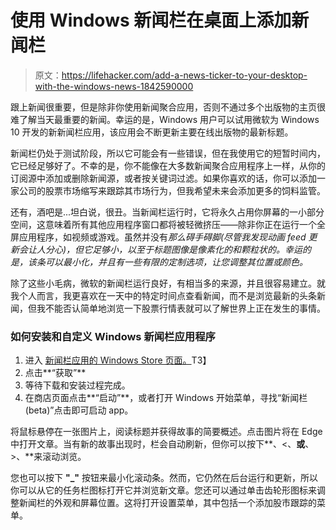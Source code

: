 # 使用 Windows 新闻栏在桌面上添加新闻栏

> 原文：<https://lifehacker.com/add-a-news-ticker-to-your-desktop-with-the-windows-news-1842590000>

跟上新闻很重要，但是除非你使用新闻聚合应用，否则不通过多个出版物的主页很难了解当天最重要的新闻。幸运的是，Windows 用户可以试用微软为 Windows 10 开发的新新闻栏应用，该应用会不断更新主要在线出版物的最新标题。



新闻栏仍处于测试阶段，所以它可能会有一些错误，但在我使用它的短暂时间内，它已经足够好了。不幸的是，你不能像在大多数新闻聚合应用程序上一样，从你的订阅源中添加或删除新闻源，或者按关键词过滤。如果你喜欢的话，你可以添加一家公司的股票市场缩写来跟踪其市场行为，但我希望未来会添加更多的饲料监管。

还有，酒吧是...坦白说，很丑。当新闻栏运行时，它将永久占用你屏幕的一小部分空间，这意味着所有其他应用程序窗口都将被轻微挤压——除非你正在运行一个全屏应用程序，如视频或游戏。虽然并没有*那么碍手碍脚(尽管我发现动画 feed 更新会让人分心)，但它足够小，以至于标题图像是像素化的和颗粒状的。幸运的是，该条可以最小化，并且有一些有限的定制选项，让您调整其位置或颜色。* 

除了这些小毛病，微软的新闻栏运行良好，有相当多的来源，并且很容易建立。就我个人而言，我更喜欢在一天中的特定时间点查看新闻，而不是浏览最新的头条新闻，但我不能否认简单地浏览一下股票行情表就可以了解世界上正在发生的事情。

### 如何安装和自定义 Windows 新闻栏应用程序

1.  进入 [新闻栏应用的 Windows Store 页面。](https://www.microsoft.com/en-us/p/news-bar-beta/9p7glmhlw7x6?activetab=pivot:overviewtab)T3】
2.  点击**“获取”**
3.  等待下载和安装过程完成。
4.  在商店页面点击**“启动”**，或者打开 Windows 开始菜单，寻找“新闻栏(beta)”点击即可启动 app。

将鼠标悬停在一张图片上，阅读标题并获得故事的简要概述。点击图片将在 Edge 中打开文章。当有新的故事出现时，栏会自动刷新，但你可以按下**、<、**或**、>、**来滚动浏览。

您也可以按下 **"_"** 按钮来最小化滚动条。然而，它仍然在后台运行和更新，所以你可以从它的任务栏图标打开它并浏览新文章。您还可以通过单击齿轮形图标来调整新闻栏的外观和屏幕位置。这将打开设置菜单，其中包括一个添加股市跟踪的菜单。